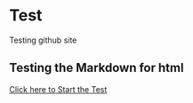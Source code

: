 # Test
Testing github site
<!DOCTYPE html>
<html lang="en">
<body>
    <h2>Testing the Markdown for html</h2>
    <a href="index.html">Click here to Start the Test</a>
</body>
</html>
